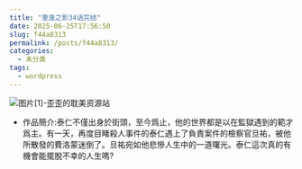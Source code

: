 ```yaml
---
title: "重逢之影34话完结"
date: 2025-06-25T17:56:50
slug: f44a8313
permalink: /posts/f44a8313/
categories:
  - 未分类
tags:
  - wordpress
---
```


![图片[1]-歪歪的耽美资源站](/images/wp/f44a8313-ec9e9794.jpg)

*   作品簡介:泰仁不僅出身於街頭，至今爲止，他的世界都是以在監獄遇到的範才爲主。有一天，再度目睹殺人事件的泰仁遇上了負責案件的檢察官旦祐，被他所散發的費洛蒙迷倒了。旦祐宛如他悲慘人生中的一道曙光。泰仁這次真的有機會能擺脫不幸的人生嗎?
